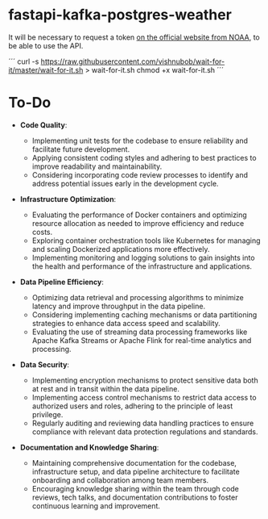 # fastapi-kafka-postgres-weather


It will be necessary to request a token [on the official website from NOAA](
https://www.ncdc.noaa.gov/cdo-web/token), to be able to use the API. 


´´´
curl -s https://raw.githubusercontent.com/vishnubob/wait-for-it/master/wait-for-it.sh > wait-for-it.sh
chmod +x wait-for-it.sh
´´´

# To-Do
- **Code Quality**:
  - Implementing unit tests for the codebase to ensure reliability and facilitate future development.
  - Applying consistent coding styles and adhering to best practices to improve readability and maintainability.
  - Considering incorporating code review processes to identify and address potential issues early in the development cycle.

- **Infrastructure Optimization**:
  - Evaluating the performance of Docker containers and optimizing resource allocation as needed to improve efficiency and reduce costs.
  - Exploring container orchestration tools like Kubernetes for managing and scaling Dockerized applications more effectively.
  - Implementing monitoring and logging solutions to gain insights into the health and performance of the infrastructure and applications.

- **Data Pipeline Efficiency**:
  - Optimizing data retrieval and processing algorithms to minimize latency and improve throughput in the data pipeline.
  - Considering implementing caching mechanisms or data partitioning strategies to enhance data access speed and scalability.
  - Evaluating the use of streaming data processing frameworks like Apache Kafka Streams or Apache Flink for real-time analytics and processing.

- **Data Security**:
  - Implementing encryption mechanisms to protect sensitive data both at rest and in transit within the data pipeline.
  - Implementing access control mechanisms to restrict data access to authorized users and roles, adhering to the principle of least privilege.
  - Regularly auditing and reviewing data handling practices to ensure compliance with relevant data protection regulations and standards.

- **Documentation and Knowledge Sharing**:
  - Maintaining comprehensive documentation for the codebase, infrastructure setup, and data pipeline architecture to facilitate onboarding and collaboration among team members.
  - Encouraging knowledge sharing within the team through code reviews, tech talks, and documentation contributions to foster continuous learning and improvement.
